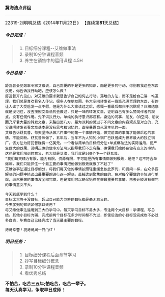 **冀海涛点评组**

------

22319-刘明明总结《2014年11月23日》
【连续第**81**天总结】

##### __今日完成：__
>1. 目标细分课程--艾维做事法
>2. 录制10分钟课程音频
>3. 养生在销售中的运用课程 4.5H

##### __今日总结：__
	舒瓦普会见效率专家艾维说，自己需要的不是更多的知识，而是更多的行动，你别教我这些东西没用，你告诉我行动吧，应该怎么做？
	舒瓦普开门见山，对艾维的要求就是告诉自己如何去行动，落地的方法，而不是给自己讲一堆道理。我们总是喜欢看名人传记，很多人在朋友圈，各大空间转发者一篇篇充满哲理的东西，有的让人读了大受启发一点不假，但是为什么大家读过之后，感慨一番最后都归于沉默呢？归根结底就是没记住，没去按照文章说的去做过，只是一味的转发文章，证明自己有多么赞同作者的观点，没有任何作用。先不讲执行力，单纯的执行意识都没有。身边的同事、朋友，QQ空间、朋友圈充斥着大量的转发文章，来路四面八方，最为讽刺的莫过于不同文章的内容观点是对立的，充分说明转发者看文章基本是没有思考和记忆的，直接暴露自己没主见的一面。
	艾维告诉舒瓦普，每天坚持从做六件事中的第一个事情开始，做完前面的事情才能做后边的事情，不能间断。舒瓦普照做了，五年后，当年不为人知的小钢厂已跃居成为世界最大的独立钢厂，该方法为舒瓦普赚得一亿美元。一个看似简单的目标细分法+单点爆破法的实际运用，便产生巨大的效果，说明正确的做事方法可以指导我们不走弯路，确保我们始终在做有意义的事情。这也是我们培训的意义，老大就是艾维，我们就是500个下一个舒瓦普。
	"我们每天精力有限，能力有限，资源有限，不可能把所有事情都做到极致，是吧？这不符合单爆嘛，我们只能抓住一个最主要的事情把他做到极致就很了不起了"
	艾维做事法通过目标细分，将我们每天做的事情按照轻重缓急依此罗列，和提问一样，在众多要解决的问题中精选出最重要的进行逐一解决。直接达到聚焦的目的，在对每个要做的事情进行单爆，纵然要做的事情没全部完成，但是我们可以确保始终在做最重要的事情。再去计较没有做完的事情意义不大。
	
	今天到底学到什么？
	目标太大等于没目标，超出自己能力范筹的目标都是毫无意义的。
    今天学到的知识如何学以致用？
	将艾维做事法运用到三大的学习中，每天学习目标不易太多，专注两个大目标：学课程、写总结。其他小目标为辅，完成前两个目标花多少时间都不为过，即使后边的小目标没完成也不必过多自责，毕竟自己已经完成了当天最主要的目标。
	
    涛哥幸苦！祝涛哥周一开门红！
##### __明日任务：__
>1. 目标细分课程后面章节学习
>2. 抄写目标细分概念
>3. 录制10分钟课程音频
>4. 看优秀总结

**不怕苦，吃苦三五年;怕吃苦，吃苦一辈子。**  
**每天认真学习，争取早日成师！**